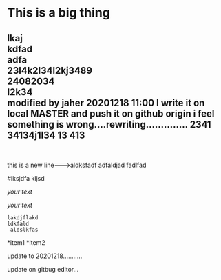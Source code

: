 This is a big thing
====


lkaj<BR>kdfad<BR>
adfa<BR>
23l4k2l34l2kj3489<BR>
24082034<BR>
l2k34<BR>
modified by jaher 20201218 11:00
I write it on local MASTER and push it on github origin
        i feel something is wrong....rewriting..............
        2341
        34134j1l34
        13
        413
---

<BR>


this is a new line--->aldksfadf
        adfaldjad
        fadlfad


#lksjdfa kljsd

*your text*

_your text_

```
lakdjflakd
ldkfald
 aldslkfas

```

*item1
*item2

update to 20201218...........

update on gitbug editor...
